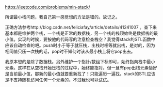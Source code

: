 https://leetcode.com/problems/min-stack/

所谓最小栈问题，我自己第一感觉想的方法是错的。故记之。

正确方法参考http://blog.csdn.net/feliciafay/article/details/41241007
，查下来基本都是维护两个栈，一个栈是正常的数据栈，另一个栈的栈顶始终是数据栈的最小值。实现的时候，要按他的代码写的注意检查栈空？我觉得stack的STL函数中应该自动检查的吧。push时小于等于就压栈，出栈时相等就出栈，是对的，因为相同值只压一次栈的话，pop时不知何时该从最小栈上将它pop出去。

我原本想的是除了数据栈，另外维护一个指针/数组下标即可，始终指向栈中最小元素。这样在从空栈开始压栈的过程中，始终能指对，但一旦有pop出栈元素恰好是当前最小值，那新的最小值就要重新找了！只能遍历一遍找。stack的STL应该是不支持随机访问任何一个元素的，不过我也可以试试。
